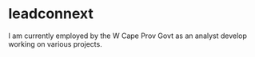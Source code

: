 leadconnext
===========
I am currently employed by the W Cape Prov Govt as an analyst develop working on various projects.
